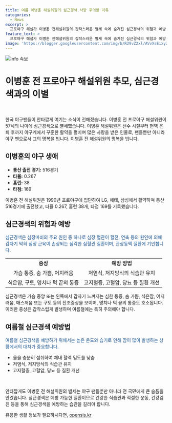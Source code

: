 ```yaml
---
title: 여름 이병훈 해설위원의 심근경색 사망 주의할 이유
categories:
  - News
excerpt: >
  프로야구 해설가 이병훈 전해설위원의 갑작스러운 별세 속에 숨겨진 심근경색의 위험과 예방 방법에 대한 이야기. 이병훈은 선수 시절과 해설가로 팬들에게 사랑을 받았으며, 고인에 대한 애도가 이어지고 있다. 심근경색은 혈전으로 인해 심장 혈관이 갑자기 막혀 발생하는 심각한 질환으로 여름철에 더 주의해야 한다. 고지방 섭취를 피하고 저염식, 저지방식으로 식사하는 것이 예방에 도움이 된다. 또한 고지혈증, 고혈압, 당뇨 등의 질환을 관리하는 것이 심근경색 위험을 낮출 수 있다.
feature_text: >
  프로야구 해설가 이병훈 전해설위원의 갑작스러운 별세 속에 숨겨진 심근경색의 위험과 예방 방법에 대한 이야기. 이병훈은 선수 시절과 해설가로 팬들에게 사랑을 받았으며, 고인에 대한 애도가 이어지고 있다. 심근경색은 혈전으로 인해 심장 혈관이 갑자기 막혀 발생하는 심각한 질환으로 여름철에 더 주의해야 한다. 고지방 섭취를 피하고 저염식, 저지방식으로 식사하는 것이 예방에 도움이 된다. 또한 고지혈증, 고혈압, 당뇨 등의 질환을 관리하는 것이 심근경색 위험을 낮출 수 있다.
image: 'https://blogger.googleusercontent.com/img/b/R29vZ2xl/AVvXsEixyZcFfHzMRdzZMjFBmAUKJYCLCGyLL1o632UiGVXcaFdKo_bkvkuCioo0uUKlGfBVcT3P84aROyZIXSBEx3Aw5nCQ3pTgDom1WDC4m8eifvWiAmWEEVb4x6G_l8C0QH225ldMjyaFvpxGEBGNO37VmDTDMHGhJPq73UglMfDca1-0aw/s1600/blogspot.png'
---
```


<p><img src="https://blogger.googleusercontent.com/img/b/R29vZ2xl/AVvXsEixyZcFfHzMRdzZMjFBmAUKJYCLCGyLL1o632UiGVXcaFdKo_bkvkuCioo0uUKlGfBVcT3P84aROyZIXSBEx3Aw5nCQ3pTgDom1WDC4m8eifvWiAmWEEVb4x6G_l8C0QH225ldMjyaFvpxGEBGNO37VmDTDMHGhJPq73UglMfDca1-0aw/s1600/blogspot.png" alt="info 속보" /></p>

<h1>이병훈 전 프로야구 해설위원 추모, 심근경색과의 이별</h1>

<p data-ke-size="size16">&nbsp;</p>

<p>한국 야구팬들이 안타깝게 여기는 소식이 전해졌습니다. 이병훈 전 프로야구 해설위원이 57세의 나이에 심근경색으로 별세했습니다. 이병훈 해설위원은 선수 시절부터 현역 은퇴 후까지 야구계에서 꾸준한 활약을 펼치며 많은 사랑을 받은 인물로, 팬들뿐만 아니라 야구 팬으로서 그의 명복을 빕니다. 이병훈 전 해설위원의 명복을 빕니다.</p></p>

<h2 data-ke-size="size26">이병훈의 야구 생애</h2>

<ul>
    <li><b>통산 출전 경기:</b> 516경기</li>
    <li><b>타율:</b> 0.267</li>
    <li><b>홈런:</b> 38</li>
    <li><b>타점:</b> 169</li>
</ul>

<p data-ke-size="size16">이병훈 전 해설위원은 1990년 프로야구에 입단하여 LG, 해태, 삼성에서 활약하며 통산 516경기에 출전했고, 타율 0.267, 홈런 38개, 타점 169를 기록했습니다.</p>

<h2 data-ke-size="size26">심근경색의 위험과 예방</h2>

<p data-ke-size="size16"><span style="color: #1a5490;">심근경색은 심장마비의 주요 원인 중 하나로 심장 혈관이 혈전, 연축 등의 원인에 의해 갑자기 막혀 심장 근육이 손상되는 심각한 심혈관 질환이며, 관상동맥 질환에 기인합니다.</span></p>

<table>
    <tbody>
        <tr>
            <td style="text-align: center; height: 17px;"><b>증상</b></td>
            <td style="text-align: center; height: 17px;"><b>예방 방법</b></td>
        </tr>
        <tr>
            <td style="text-align: center; height: 17px;">가슴 통증, 숨 가쁨, 어지러움</td>
            <td style="text-align: center; height: 17px;">저염식, 저지방식의 식습관 유지</td>
        </tr>
        <tr>
            <td style="text-align: center; height: 17px;">식은땀, 구토, 명치나 턱 끝의 통증</td>
            <td style="text-align: center; height: 17px;">고지혈증, 고혈압, 당뇨 등 질환 개선</td>
        </tr>
    </tbody>
</table>

<p data-ke-size="size16">심근경색은 가슴 중앙 또는 왼쪽에서 갑자기 느껴지는 심한 통증, 숨 가쁨, 식은땀, 어지러움, 매스꺼움 또는 구토 등의 전조증상을 보이며, 명치나 턱 끝의 통증도 호소됩니다. 이러한 증상은 갑작스럽게 발생하며 여름철에는 특히 주의해야 합니다.</p>

<h2 data-ke-size="size26">여름철 심근경색 예방법</h2>

<p data-ke-size="size16"><span style="color: #1a5490;">여름철 심근경색을 예방하기 위해서는 높은 온도와 습기로 인해 땀이 많이 발생하는 상황에서의 대처가 중요합니다.</span></p>

<ul>
    <li>물을 충분히 섭취하여 체내 혈액 밀도를 낮춤</li>
    <li>저염식, 저지방식의 식습관 유지</li>
    <li>고지혈증, 고혈압, 당뇨 등 질환 개선</li>
</ul>

<p data-ke-size="size16">&nbsp;</p>

<p data-ke-size="size16">안타깝게도 이병훈 전 해설위원의 별세는 야구 팬들뿐만 아니라 전 국민에게 큰 슬픔을 안겼습니다. 심근경색은 예방 가능한 질환이므로 건강한 식습관과 적절한 운동, 건강검진 등을 통해 심근경색을 예방하는 습관을 길러야 합니다.</p>
유용한 생활 정보가 필요하시다면, <a href="https://opensis.kr" rel="dofollow">opensis.kr</a>



